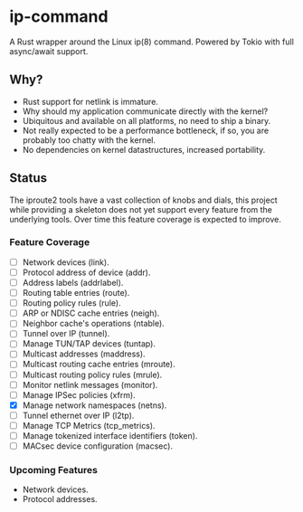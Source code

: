 # ip-command

A Rust wrapper around the Linux ip(8) command. Powered by Tokio with full async/await support.

## Why?

* Rust support for netlink is immature.
* Why should my application communicate directly with the kernel?
* Ubiquitous and available on all platforms, no need to ship a binary.
* Not really expected to be a performance bottleneck, if so, you are probably too chatty with the kernel.
* No dependencies on kernel datastructures, increased portability.

## Status

The iproute2 tools have a vast collection of knobs and dials, this project while providing a skeleton does not yet
support every feature from the underlying tools. Over time this feature coverage is expected to improve.

### Feature Coverage

- [ ] Network devices (link).
- [ ] Protocol address of device (addr).
- [ ] Address labels (addrlabel).
- [ ] Routing table entries (route).
- [ ] Routing policy rules (rule).
- [ ] ARP or NDISC cache entries (neigh).
- [ ] Neighbor cache's operations (ntable).
- [ ] Tunnel over IP (tunnel).
- [ ] Manage TUN/TAP devices (tuntap).
- [ ] Multicast addresses (maddress).
- [ ] Multicast routing cache entries (mroute).
- [ ] Multicast routing policy rules (mrule).
- [ ] Monitor netlink messages (monitor).
- [ ] Manage IPSec policies (xfrm).
- [x] Manage network namespaces (netns).
- [ ] Tunnel ethernet over IP (l2tp).
- [ ] Manage TCP Metrics (tcp_metrics).
- [ ] Manage tokenized interface identifiers (token).
- [ ] MACsec device configuration (macsec).

### Upcoming Features

* Network devices.
* Protocol addresses.